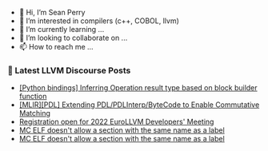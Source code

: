 - 👋 Hi, I’m Sean Perry
- 👀 I’m interested in compilers (c++, COBOL, llvm)
- 🌱 I’m currently learning ...
- 💞️ I’m looking to collaborate on ...
- 📫 How to reach me ...

<!---
s66perry/s66perry is a ✨ special ✨ repository because its `README.md` (this file) appears on your GitHub profile.
You can click the Preview link to take a look at your changes.
--->
### 📕 Latest LLVM Discourse Posts

<!-- DISCOURSE-LLVM:START -->
- [[Python bindings] Inferring Operation result type based on block builder function](https://discourse.llvm.org/t/python-bindings-inferring-operation-result-type-based-on-block-builder-function/61363#post_17)
- [[MLIR][PDL] Extending PDL/PDLInterp/ByteCode to Enable Commutative Matching](https://discourse.llvm.org/t/mlir-pdl-extending-pdl-pdlinterp-bytecode-to-enable-commutative-matching/60798#post_18)
- [Registration open for 2022 EuroLLVM Developers&#39; Meeting](https://discourse.llvm.org/t/registration-open-for-2022-eurollvm-developers-meeting/61500#post_2)
- [MC ELF doesn&#39;t allow a section with the same name as a label](https://discourse.llvm.org/t/mc-elf-doesnt-allow-a-section-with-the-same-name-as-a-label/61332?page=2#post_24)
- [MC ELF doesn&#39;t allow a section with the same name as a label](https://discourse.llvm.org/t/mc-elf-doesnt-allow-a-section-with-the-same-name-as-a-label/61332?page=2#post_23)
<!-- DISCOURSE-LLVM:END -->
